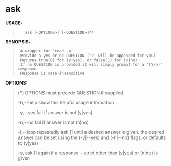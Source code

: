 # ask

**USAGE:**
>        ask [<OPTIONS>] [<QUESTION>]**
>

**SYNOPSIS:**
>      A wrapper for `read -p`
>      Provide a yes-or-no QUESTION ('?' will be appended for you)
>      Returns true(0) for (y|yes), or false(1) for (n|no)
>      If no QUESTION is provided it will simply prompt for a '(Y/n)' response
>      Response is case-insensitive
>

**OPTIONS:**
>   (*) OPTIONS must precede QUESTION if supplied.
>   
>   -h,--help   show this helpful usage information
>
>   -y,--yes    fail if answer is not (y|yes)
>
>   -n,--no     fail if answer is not (n|no)
>
>   -l,--loop   repeatedly ask [<QUESTION>] until a desired answer is given.
>               the desired answer can be set using the (-y|--yes) and (-n|--no) flags,
>                or defaults to (y|yes)
>
>   -s,         ask [<QUESTION>] again if a response
>    --strict    other than (y|yes) or (n|no) is given
>
